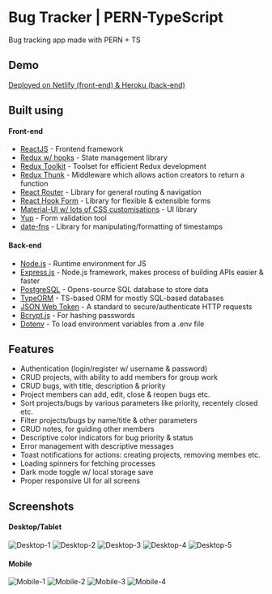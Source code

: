 # Bug Tracker | PERN-TypeScript

Bug tracking app made with PERN + TS

## Demo

[Deployed on Netlify (front-end) & Heroku (back-end)](https://thebugtracker.netlify.app)

## Built using

#### Front-end

- [ReactJS](https://reactjs.org/) - Frontend framework
- [Redux w/ hooks](https://redux.js.org/) - State management library
- [Redux Toolkit](https://redux-toolkit.js.org/) - Toolset for efficient Redux development
- [Redux Thunk](https://github.com/reduxjs/redux-thunk) - Middleware which allows action creators to return a function
- [React Router](https://reactrouter.com/) - Library for general routing & navigation
- [React Hook Form](https://react-hook-form.com/) - Library for flexible & extensible forms
- [Material-UI w/ lots of CSS customisations](https://material-ui.com/) - UI library
- [Yup](https://github.com/jquense/yup) - Form validation tool
- [date-fns](https://date-fns.org/) - Library for manipulating/formatting of timestamps

#### Back-end

- [Node.js](https://nodejs.org/en/) - Runtime environment for JS
- [Express.js](https://expressjs.com/) - Node.js framework, makes process of building APIs easier & faster
- [PostgreSQL](https://www.postgresql.org/) - Opens-source SQL database to store data
- [TypeORM](https://typeorm.io/) - TS-based ORM for mostly SQL-based databases
- [JSON Web Token](https://jwt.io/) - A standard to secure/authenticate HTTP requests
- [Bcrypt.js](https://www.npmjs.com/package/bcryptjs) - For hashing passwords
- [Dotenv](https://www.npmjs.com/package/dotenv) - To load environment variables from a .env file

## Features

- Authentication (login/register w/ username & password)
- CRUD projects, with ability to add members for group work
- CRUD bugs, with title, description & priority
- Project members can add, edit, close & reopen bugs etc.
- Sort projects/bugs by various parameters like priority, recentely closed etc.
- Filter projects/bugs by name/title & other parameters
- CRUD notes, for guiding other members
- Descriptive color indicators for bug priority & status
- Error management with descriptive messages
- Toast notifications for actions: creating projects, removing membes etc.
- Loading spinners for fetching processes
- Dark mode toggle w/ local storage save
- Proper responsive UI for all screens

## Screenshots

#### Desktop/Tablet

![Desktop-1](https://github.com/amand33p/bug-tracker-pern-ts/blob/main/screenshots/desktop-1.jpg)
![Desktop-2](https://github.com/amand33p/bug-tracker-pern-ts/blob/main/screenshots/desktop-2.jpg)
![Desktop-3](https://github.com/amand33p/bug-tracker-pern-ts/blob/main/screenshots/desktop-3.jpg)
![Desktop-4](https://github.com/amand33p/bug-tracker-pern-ts/blob/main/screenshots/desktop-4.jpg)
![Desktop-5](https://github.com/amand33p/bug-tracker-pern-ts/blob/main/screenshots/desktop-5.jpg)

#### Mobile

![Mobile-1](https://github.com/amand33p/bug-tracker-pern-ts/blob/main/screenshots/mobile-1.jpg)
![Mobile-2](https://github.com/amand33p/bug-tracker-pern-ts/blob/main/screenshots/mobile-2.jpg)
![Mobile-3](https://github.com/amand33p/bug-tracker-pern-ts/blob/main/screenshots/mobile-3.jpg)
![Mobile-4](https://github.com/amand33p/bug-tracker-pern-ts/blob/main/screenshots/mobile-4.jpg)
